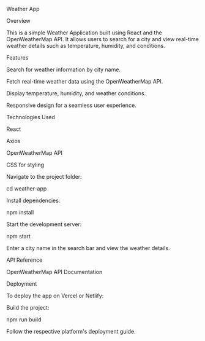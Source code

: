 Weather App

Overview

This is a simple Weather Application built using React and the OpenWeatherMap API. It allows users to search for a city and view real-time weather details such as temperature, humidity, and conditions.

Features

Search for weather information by city name.

Fetch real-time weather data using the OpenWeatherMap API.

Display temperature, humidity, and weather conditions.

Responsive design for a seamless user experience.

Technologies Used

React

Axios

OpenWeatherMap API

CSS for styling



Navigate to the project folder:

cd weather-app

Install dependencies:

npm install


Start the development server:

npm start


Enter a city name in the search bar and view the weather details.

API Reference

OpenWeatherMap API Documentation

Deployment

To deploy the app on Vercel or Netlify:

Build the project:

npm run build

Follow the respective platform's deployment guide.

